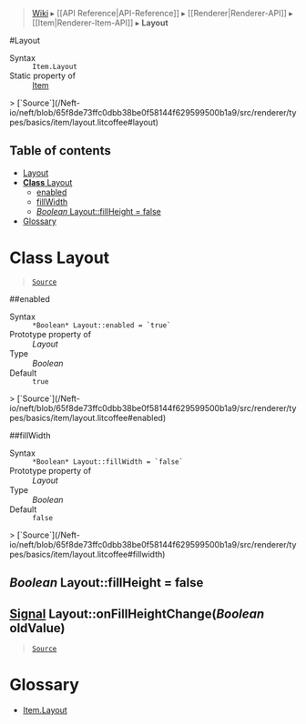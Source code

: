 > [Wiki](Home) ▸ [[API Reference|API-Reference]] ▸ [[Renderer|Renderer-API]] ▸ [[Item|Renderer-Item-API]] ▸ **Layout**

#Layout
<dl><dt>Syntax</dt><dd><code>Item.Layout</code></dd><dt>Static property of</dt><dd><a href="/Neft-io/neft/wiki/Renderer-Item-API#class-item">Item</a></dd></dl>
> [`Source`](/Neft-io/neft/blob/65f8de73ffc0dbb38be0f58144f629599500b1a9/src/renderer/types/basics/item/layout.litcoffee#layout)

## Table of contents
* [Layout](#layout)
* [**Class** Layout](#class-layout)
  * [enabled](#enabled)
  * [fillWidth](#fillwidth)
  * [*Boolean* Layout::fillHeight = false](#boolean-layoutfillheight--false)
* [Glossary](#glossary)

# **Class** Layout

> [`Source`](/Neft-io/neft/blob/65f8de73ffc0dbb38be0f58144f629599500b1a9/src/renderer/types/basics/item/layout.litcoffee#class-layout)

##enabled
<dl><dt>Syntax</dt><dd><code>&#x2A;Boolean&#x2A; Layout::enabled = `true`</code></dd><dt>Prototype property of</dt><dd><i>Layout</i></dd><dt>Type</dt><dd><i>Boolean</i></dd><dt>Default</dt><dd><code>true</code></dd></dl>
> [`Source`](/Neft-io/neft/blob/65f8de73ffc0dbb38be0f58144f629599500b1a9/src/renderer/types/basics/item/layout.litcoffee#enabled)

##fillWidth
<dl><dt>Syntax</dt><dd><code>&#x2A;Boolean&#x2A; Layout::fillWidth = `false`</code></dd><dt>Prototype property of</dt><dd><i>Layout</i></dd><dt>Type</dt><dd><i>Boolean</i></dd><dt>Default</dt><dd><code>false</code></dd></dl>
> [`Source`](/Neft-io/neft/blob/65f8de73ffc0dbb38be0f58144f629599500b1a9/src/renderer/types/basics/item/layout.litcoffee#fillwidth)

## *Boolean* Layout::fillHeight = false

## [Signal](/Neft-io/neft/wiki/Signal-API#class-signal) Layout::onFillHeightChange(*Boolean* oldValue)

> [`Source`](/Neft-io/neft/blob/65f8de73ffc0dbb38be0f58144f629599500b1a9/src/renderer/types/basics/item/layout.litcoffee#boolean-layoutfillheight--false-signal-layoutonfillheightchangeboolean-oldvalue)

# Glossary

- [Item.Layout](#class-layout)

